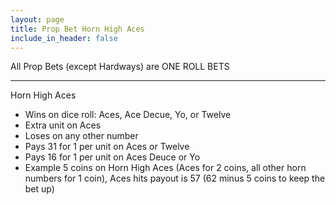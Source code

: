 ```yaml
---
layout: page
title: Prop Bet Horn High Aces
include_in_header: false
---
```

All Prop Bets (except Hardways) are ONE ROLL BETS

---

Horn High Aces

- Wins on dice roll: Aces, Ace Decue, Yo, or Twelve
- Extra unit on Aces
- Loses on any other number
- Pays 31 for 1 per unit on Aces or Twelve
- Pays 16 for 1 per unit on Aces Deuce or Yo
- Example 5 coins on Horn High Aces (Aces for 2 coins, all other horn numbers for 1 coin), Aces hits payout is 57 (62 minus 5 coins to keep the bet up)